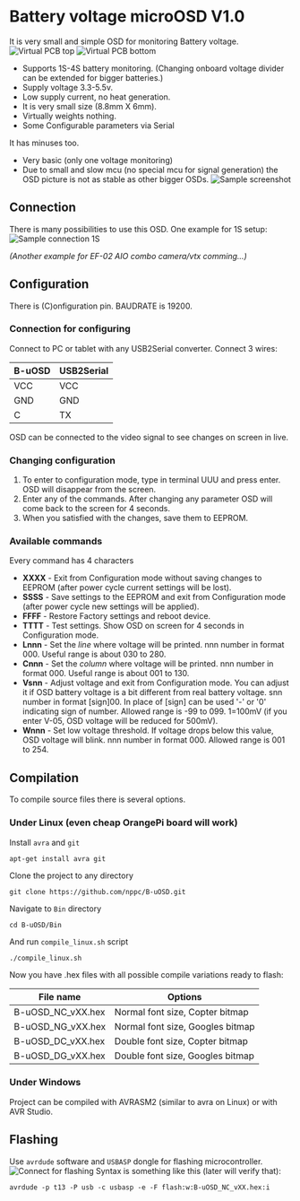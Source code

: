 # Battery voltage microOSD V1.0
It is very small and simple OSD for monitoring Battery voltage.
![Virtual PCB top](Images/PCB_Top.png)
![Virtual PCB bottom](Images/PCB_Bottom.png)
- Supports 1S-4S battery monitoring. (Changing onboard voltage divider can be extended for bigger batteries.)
- Supply voltage 3.3-5.5v.
- Low supply current, no heat generation.
- It is very small size (8.8mm X 6mm).
- Virtually weights nothing.
- Some Configurable parameters via Serial

It has minuses too.
- Very basic (only one voltage monitoring)
- Due to small and slow mcu (no special mcu for signal generation) the OSD picture is not as stable as other bigger OSDs.
![Sample screenshot](Images/Sample.jpg)

## Connection
There is many possibilities to use this OSD.
One example for 1S setup:
![Sample connection 1S](Images/1S_Connection.jpg)

*(Another example for EF-02 AIO combo camera/vtx comming...)*

## Configuration
There is (C)onfiguration pin. BAUDRATE is 19200.
### Connection for configuring
Connect to PC or tablet with any USB2Serial converter. Connect 3 wires: 

B-uOSD | USB2Serial
----------- | ------------
VCC | VCC
GND | GND
C | TX

OSD can be connected to the video signal to see changes on screen in live.
### Changing configuration
1. To enter to configuration mode, type in terminal UUU and press enter. OSD will disappear from the screen.
2. Enter any of the commands. After changing any parameter OSD will come back to the screen for 4 seconds.
3. When you satisfied with the changes, save them to EEPROM.
### Available commands
Every command has 4 characters
- **XXXX** - Exit from Configuration mode without saving changes to EEPROM (after power cycle current settings will be lost).
- **SSSS** - Save settings to the EEPROM and exit from Configuration mode (after power cycle new settings will be applied).
- **FFFF** - Restore Factory settings and reboot device.
- **TTTT** - Test settings. Show OSD on screen for 4 seconds in Configuration mode.
- **Lnnn** - Set the *line* where voltage will be printed. nnn number in format 000. Useful range is about 030 to 280.
- **Cnnn** - Set the *column* where voltage will be printed. nnn number in format 000. Useful range is about 001 to 130.
- **Vsnn** - Adjust voltage and exit from Configuration mode. You can adjust it if OSD battery voltage is a bit different from real battery voltage. snn number in format [sign]00. In place of [sign] can be used '-' or '0' indicating sign of number. Allowed range is -99 to 099. 1=100mV (if you enter V-05, OSD voltage will be reduced for 500mV). 
- **Wnnn** - Set low voltage threshold. If voltage drops below this value, OSD voltage will blink. nnn number in format 000. Allowed range is 001 to 254.

## Compilation
To compile source files there is several options.
### Under Linux (even cheap OrangePi board will work)
Install `avra` and `git`
```
apt-get install avra git
```
Clone the project to any directory
```
git clone https://github.com/nppc/B-uOSD.git
```
Navigate to `Bin` directory
```
cd B-uOSD/Bin
```
And run `compile_linux.sh` script
```
./compile_linux.sh
```
Now you have .hex files with all possible compile variations ready to flash:

File name | Options
----------- | ------------
B-uOSD_NC_vXX.hex | Normal font size, Copter bitmap
B-uOSD_NG_vXX.hex | Normal font size, Googles bitmap
B-uOSD_DC_vXX.hex | Double font size, Copter bitmap
B-uOSD_DG_vXX.hex | Double font size, Googles bitmap

### Under Windows
Project can be compiled with AVRASM2 (similar to avra on Linux) or with AVR Studio.

## Flashing
Use `avrdude` software and `USBASP` dongle for flashing microcontroller. 
![Connect for flashing](Images/Flashing_connections.png)
Syntax is something like this (later will verify that):
```
avrdude -p t13 -P usb -c usbasp -e -F flash:w:B-uOSD_NC_vXX.hex:i
```